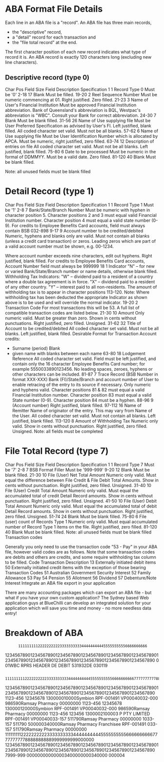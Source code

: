 # ABA Format File Details

Each line in an ABA file is a "record". An ABA file has three main records, 
* the "descriptive" record, 
* a "detail" record for each transaction and 
* the "file total record" at the end. 
 

The first character position of each new record indicates what type of record it is. An ABA record is exactly 120 characters long (excluding new line characters).

## Descriptive record (type 0)
Char Pos 	Field Size 	    Field Description 	                    Specification
1 	        1 	            Record Type 0 	                        Must be '0'
2-18 	    17 	            Blank 	                                Must be filled.
19-20 	    2 	            Reel Sequence Number 	                Must be numeric commencing at 01.
                                                                    Right justified. Zero filled.
21-23 	    3 	            Name of User's Financial Institution 	Must be approved Financial Institution abbreviation. Bank of Queensland's                                                                               abbreviation is BQL, Westpac's abbreviation is "WBC". Consult your Bank for correct                                                                     abbreviation.
24-30 	    7 	            Blank 	                                Must be blank filled.
31-56 	    26 	            Name of Use supplying file 	            Must be User Preferred Specification as advised by User's FI. Left justified, blank                                                                     filled. All coded character set valid. Must not be all blanks.
57-62 	    6 	            Name of Use supplying file 	            Must be User Identification Number which is allocated by APCA. Must be numeric,                                                                         right justified, zero filled.
63-74 	    12 	            Description of entries on file  	    All coded character set valid. Must not be all blanks. Left justified, blank filled.
75-80 	    6 	            Date to be processed  	                Must be numeric in the formal of DDMMYY. Must be a valid date. Zero filled.
81-120 	    40 	            Blank 	                                Must be blank filled.

Note: all unused fields must be blank filled

# Detail Record (type 1)
Char Pos 	Field Size 	    Field Description 	                    Specification
1 	        1 	            Record Type 1 	                        Must be '1'
2-8 	    7 	            Bank/State/Branch Number 	            Must be numeric with hyphen in character position 5. Character positions 2 and 3                                                                        must equal valid Financial Institution number. Character position 4 must equal a                                                                        valid state number (0-9). For credits to Employee Benefits Card accounts, field                                                                         must always contain BSB 032-898
9-17 	    9 	            Account number to be credited/debited 	Numeric, hyphens and blanks only are valid. Must not contain all blanks (unless a credit card transaction) or zeros. Leading zeros which are part of a valid account number must be shown, e.g. 00-1234.

Where account number exceeds nine characters, edit out hyphens. Right justified, blank filled. For credits to Employee Benefits Card accounts, Account Number field must always be 999999
18 	1 	Indicator 	"N" – for new or varied Bank/State/Branch number or name details, otherwise blank filled.
Withholding Tax Indicators:
"W" – dividend paid to a resident of a country where a double tax agreement is in force.
"X" – dividend paid to a resident of any other country.
"Y" – interest paid to all non-residents.
The amount of withholding tax is to appear in character positions 113-120.
Note: Where withholding tax has been deducted the appropriate Indicator as shown above is to be used and will override the normal indicator.
19-20 	2 	Transaction Code 	For most transactions this will be 53. A full list of compatible transaction codes are listed below.
21-30 	10 	Amount 	Only numeric valid. Must be greater than zero. Shown in cents without punctuations. Right justified, zero filled. Unsigned.
31-62 	32 	Title of Account to be credited/debited 	All coded character set valid. Must not be all blanks. Left justified, blank filled.
Desirable Format for Transaction Account credits:
   -  Surname (period)
       Blank
   -  given name with blanks between each name
63-80 	18 	Lodgement Reference 	All coded character set valid. Field must be left justified, and contain only the 16 character Employee Benefits Card number; for example 5550033890123456.
No leading spaces, zeroes, hyphens or other characters can be included.
81-87 	7 	Trace Record
(BSB Number in format XXX-XXX) 	Bank (FI)/State/Branch and account number of User to enable retracing of the entry to its source if necessary. Only numeric and hyphens valid. Character positions 81 & 82 must equal a valid Financial Institution number. Character position 83 must equal a valid State number (0-9). Character position 84 must be a hyphen.
88-96 	9 	(Account number) 	Right justified, blank filled.
97-112 	16 	Name of Remitter 	Name of originator of the entry. This may vary from Name of the User. All coded character set valid. Must not contain all blanks. Left justified, blank filled.
113-120 	8 	Amount of Withholding Tax 	Numeric only valid. Show in cents without punctuation. Right justified, zero filled. Unsigned.
Note: all fields must be completed

# File Total Record (type 7)
Char Pos 	Field Size 	Field Description 	Specification
1 	1 	Record Type 7 	Must be '7'
2-8 	7 	BSB Format Filler 	Must be '999-999'
9-20 	12 	Blank 	Must be blank filled.
21-30 	10 	File (User) Net Total Amount 	Numeric only valid. Must equal the difference between File Credit & File Debit Total Amounts. Show in cents without punctuation. Right justified, zero filled. Unsigned.
31-40 	10 	File (User) Credit Total Amount 	Numeric only valid. Must equal the accumulated total of credit Detail Record amounts. Show in cents without punctuation. Right justified, zero filled. Unsigned.
41-50 	10 	File (User) Debit Total Amount 	Numeric only valid. Must equal the accumulated total of debit Detail Record amounts. Show in cents without punctuation. Right justified, zero filled. Unsigned.
51-74 	24 	Blank 	Must be blank filled.
75-80 	6 	File (user) count of Records Type 1 	Numeric only valid. Must equal accumulated number of Record Type 1 items on the file. Right justified, zero filled.
81-120 	40 	Blank 	Must be blank filled.
Note: all unused fields must be blank filled
Transaction codes

Generally you only need to use the transaction code "53 - Pay" in your ABA file, however valid codes are as follows. Note that some transaction codes are debits and others are credits, and some require withholding tax column to be filled.
Code 	Transaction Description
13 	Externally initiated debit items
50 	Externally initiated credit items with the exception of those bearing Transaction Codes
51 	Australian Government Security Interest
52 	Family Allowance
53 	Pay
54 	Pension
55 	Allotment
56 	Dividend
57 	Debenture/Note Interest
Integrate an ABA file export in your application

There are many accounting packages which can export an ABA file - but what if you have your own custom application? The Sydney based Web application guys at BlueChilli can develop an integrated solution for your application which will save you time and money - no more needless data entry!

# Breakdown of ABA
          11111111122222222223333333333444444444455555555556666666666
123456789012345678901234567890123456789012345678901234567890123456789012345678901234567890123456789012345678901234567890
0                 01WBC       RPRS HEADER DE DEBIT      531932DE          030119   

          11111111122222222223333333333444444444455555555556666666666777777777788888888889999999999000000
123456789012345678901234567890123456789012345678901234567890123456789012345678901234567890123456789012345678901234567890                
1123-456 12345678 130000010000Symbion                         RPF-001491 VP00040032-000   986590Ramsay Pharmacy 00000000
1123-456 12345678 130000120000Symbion                         RPF-001491 VP00040032-000   986590Ramsay Pharmacy 00000000
1123-456   123456 1300002100003 P PTY LIMITED                 RPF-001491 VP00040033-157   511790Ramsay Pharmacy 00000000
1033-157   511790 500000340000Ramsay Pharmacy Franchisee      RPF-001491        033-157   511790Ramsay Pharmacy 00000000
          11111111122222222223333333333444444444455555555556666666666777777777788888888889999999999000000
123456789012345678901234567890123456789012345678901234567890123456789012345678901234567890123456789012345678901234567890  
7999-999            000000000000003400000000340000                        000004            